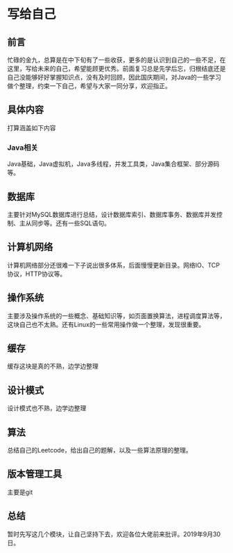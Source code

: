 # 写给自己
## 前言

忙碌的金九，总算是在中下旬有了一些收获，更多的是认识到自己的一些不足，在这里，写给未来的自己，希望能顾更优秀。前面复习总是先学后忘，归根结底还是自己没能够好好掌握知识点，没有及时回顾，因此国庆期间，对Java的一些学习做个整理，约束一下自己，希望与大家一同分享，欢迎指正。

## 具体内容

打算涵盖如下内容

### Java相关

Java基础，Java虚拟机，Java多线程，并发工具类，Java集合框架、部分源码等。

## 数据库

主要针对MySQL数据库进行总结，设计数据库索引、数据库事务、数据库并发控制、主从同步等。还有一些SQL语句。

## 计算机网络

计算机网络部分还很难一下子说出很多体系，后面慢慢更新目录。网络IO、TCP协议，HTTP协议等。

## 操作系统

主要涉及操作系统的一些概念、基础知识等，如页面置换算法，进程调度算法等，这块自己也不太熟。还有Linux的一些常用操作做一个整理，发现很重要。

## 缓存

缓存这块是真的不熟，边学边整理

## 设计模式

设计模式也不熟，边学边整理

## 算法

总结自己的Leetcode，给出自己的题解，以及一些算法原理的整理。

## 版本管理工具

主要是git

## 总结

暂时先写这几个模块，让自己坚持下去，欢迎各位大佬前来批评。2019年9月30日。

